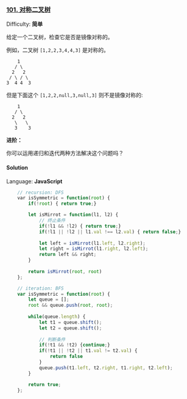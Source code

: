 ### [101\. 对称二叉树](https://leetcode-cn.com/problems/symmetric-tree/)

Difficulty: **简单**


给定一个二叉树，检查它是否是镜像对称的。

例如，二叉树 `[1,2,2,3,4,4,3]` 是对称的。

```
    1
   / \
  2   2
 / \ / \
3  4 4  3
```

但是下面这个 `[1,2,2,null,3,null,3]` 则不是镜像对称的:

```
    1
   / \
  2   2
   \   \
   3    3
```

**进阶：**

你可以运用递归和迭代两种方法解决这个问题吗？


#### Solution

Language: **JavaScript**

```JavaScript
    // recursion: DFS
    ​var isSymmetric = function(root) {
        if(!root) { return true;}

        let isMirrot = function(l1, l2) {
            // 终止条件
            if(!l1 && !l2) { return true;}
            if(!l1 || !l2 || l1.val !== l2.val) { return false;}
            
            let left = isMirrot(l1.left, l2.right);
            let right = isMirrot(l1.right, l2.left);
            return left && right;
        }
        
        return isMirrot(root, root)
    };

    // iteration: BFS
    var isSymmetric = function(root) {
        let queue = [];
        root && queue.push(root, root); 
        
        while(queue.length) {
            let t1 = queue.shift();
            let t2 = queue.shift();
        
            // 判断条件
            if(!t1 && !t2) {continue;}
            if(!t1 || !t2 || t1.val != t2.val) {
                return false
            }
            queue.push(t1.left, t2.right, t1.right, t2.left);
        }

        return true;
    };
```